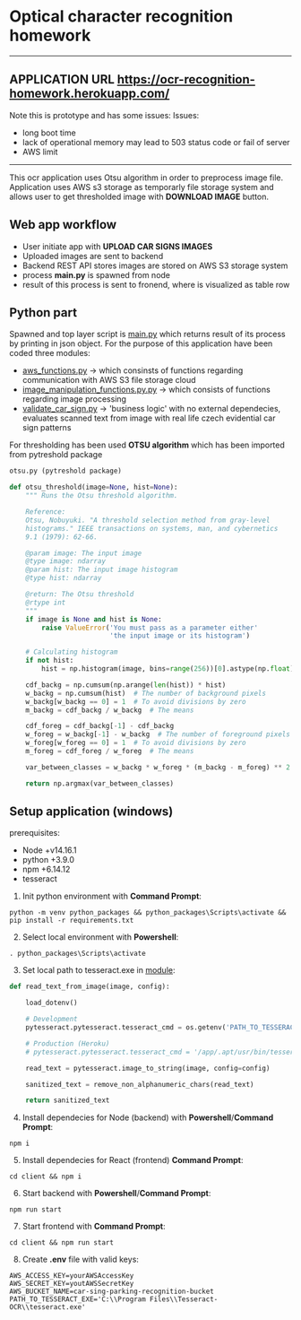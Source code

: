 
# Optical character recognition homework
*************************************************
## APPLICATION URL https://ocr-recognition-homework.herokuapp.com/
Note this is prototype and has some issues:
Issues: 
* long boot time
* lack of operational memory may lead to 503 status code or fail of server
* AWS limit
*************************************************

This ocr application uses Otsu algorithm in order to preprocess image file. Application uses AWS s3 storage as temporarly file storage system and allows user to get thresholded image with **DOWNLOAD IMAGE** button.

## Web app workflow

* User initiate app with **UPLOAD CAR SIGNS IMAGES**
* Uploaded images are sent to backend
* Backend REST API stores images are stored on AWS S3 storage system
* process **main.py** is spawned from node
* result of this process is sent to fronend, where is visualized as table row

## Python part

Spawned and top layer script is [main.py](https://github.com/Jurajzovinec/homework-nemocnica-one/blob/master/main.py) which returns result of its process by printing in json object. For the purpose of this application have been coded three modules:

* [aws_functions.py](https://github.com/Jurajzovinec/homework-nemocnica-one/blob/master/python_app_modules/aws_functions.py) -> which consinsts of functions regarding communication with AWS S3 file storage cloud
* [image_manipulation_functions.py.py](https://github.com/Jurajzovinec/homework-nemocnica-one/blob/master/python_app_modules/image_manipulation_functions.py) -> which consists of functions regarding image processing
* [validate_car_sign.py](https://github.com/Jurajzovinec/homework-nemocnica-one/blob/master/python_app_modules/validate_car_sign.py) -> 'business logic' with no external dependecies, evaluates scanned text from image with real life czech evidential car sign patterns

For thresholding has been used **OTSU algorithm** which has been imported from pytreshold package

```python
otsu.py (pytreshold package)

def otsu_threshold(image=None, hist=None):
    """ Runs the Otsu threshold algorithm.

    Reference:
    Otsu, Nobuyuki. "A threshold selection method from gray-level
    histograms." IEEE transactions on systems, man, and cybernetics
    9.1 (1979): 62-66.

    @param image: The input image
    @type image: ndarray
    @param hist: The input image histogram
    @type hist: ndarray

    @return: The Otsu threshold
    @rtype int
    """
    if image is None and hist is None:
        raise ValueError('You must pass as a parameter either'
                         'the input image or its histogram')

    # Calculating histogram
    if not hist:
        hist = np.histogram(image, bins=range(256))[0].astype(np.float)

    cdf_backg = np.cumsum(np.arange(len(hist)) * hist)
    w_backg = np.cumsum(hist)  # The number of background pixels
    w_backg[w_backg == 0] = 1  # To avoid divisions by zero
    m_backg = cdf_backg / w_backg  # The means

    cdf_foreg = cdf_backg[-1] - cdf_backg
    w_foreg = w_backg[-1] - w_backg  # The number of foreground pixels
    w_foreg[w_foreg == 0] = 1  # To avoid divisions by zero
    m_foreg = cdf_foreg / w_foreg  # The means

    var_between_classes = w_backg * w_foreg * (m_backg - m_foreg) ** 2

    return np.argmax(var_between_classes)
```

## Setup application (windows)

prerequisites:
* Node +v14.16.1
* python +3.9.0
* npm +6.14.12
* tesseract

1. Init python environment with **Command Prompt**:

```text
python -m venv python_packages && python_packages\Scripts\activate && pip install -r requirements.txt
```

2. Select local environment with **Powershell**: 

```text
. python_packages\Scripts\activate
```

3. Set local path to tesseract.exe in [module](https://github.com/Jurajzovinec/homework-nemocnica-one/blob/master/python_app_modules/image_manipulation_functions.py):

```python
def read_text_from_image(image, config):

    load_dotenv()

    # Development
    pytesseract.pytesseract.tesseract_cmd = os.getenv('PATH_TO_TESSERACT_EXE')

    # Production (Heroku)
    # pytesseract.pytesseract.tesseract_cmd = '/app/.apt/usr/bin/tesseract'

    read_text = pytesseract.image_to_string(image, config=config)

    sanitized_text = remove_non_alphanumeric_chars(read_text)

    return sanitized_text
```

4. Install dependecies for Node (backend) with **Powershell**/**Command Prompt**:

```text
npm i
```

5. Install dependecies for React (frontend) **Command Prompt**:

```text
cd client && npm i
```

6. Start backend with **Powershell**/**Command Prompt**:

```text
npm run start
```

7. Start frontend with **Command Prompt**:

```text
cd client && npm run start
```

8. Create **.env** file with valid keys:

```text
AWS_ACCESS_KEY=yourAWSAccessKey
AWS_SECRET_KEY=youtAWSSecretKey
AWS_BUCKET_NAME=car-sing-parking-recognition-bucket
PATH_TO_TESSERACT_EXE='C:\\Program Files\\Tesseract-OCR\\tesseract.exe'
```
